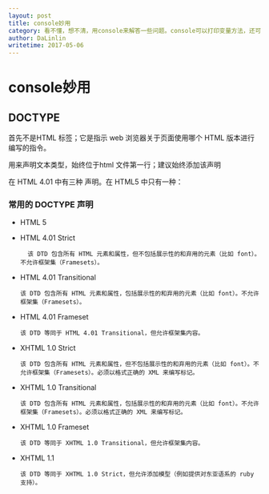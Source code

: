 ```yaml
---
layout: post
title: console妙用
category: 看不懂，想不清，用console来解答一些问题。console可以打印变量方法，还可以打印执行事件等等
author: DaLinlin
writetime: 2017-05-06
---
```

# console妙用
## DOCTYPE
   首先不是HTML 标签；它是指示 web 浏览器关于页面使用哪个 HTML 版本进行编写的指令。

   用来声明文本类型，始终位于html 文件第一行；建议始终添加该声明

   在 HTML 4.01 中有三种 声明。在 HTML5 中只有一种：

### 常用的 DOCTYPE 声明

* HTML 5

* HTML 4.01 Strict

  ```
    该 DTD 包含所有 HTML 元素和属性，但不包括展示性的和弃用的元素（比如 font）。不允许框架集（Framesets）。
  ```
* HTML 4.01 Transitional

  ```
  该 DTD 包含所有 HTML 元素和属性，包括展示性的和弃用的元素（比如 font）。不允许框架集（Framesets）。
  ```
* HTML 4.01 Frameset

  ```
  该 DTD 等同于 HTML 4.01 Transitional，但允许框架集内容。
  ```
* XHTML 1.0 Strict

  ```
  该 DTD 包含所有 HTML 元素和属性，但不包括展示性的和弃用的元素（比如 font）。不允许框架集（Framesets）。必须以格式正确的 XML 来编写标记。
  ```
* XHTML 1.0 Transitional

  ```
  该 DTD 包含所有 HTML 元素和属性，包括展示性的和弃用的元素（比如 font）。不允许框架集（Framesets）。必须以格式正确的 XML 来编写标记。
  ```
* XHTML 1.0 Frameset

  ```
  该 DTD 等同于 XHTML 1.0 Transitional，但允许框架集内容。
  ```
* XHTML 1.1

  ```
  该 DTD 等同于 XHTML 1.0 Strict，但允许添加模型（例如提供对东亚语系的 ruby 支持）。
  ```